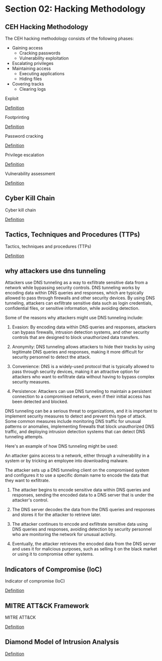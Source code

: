 # Section 02: Hacking Methodology

## CEH Hacking Methodology
The CEH hacking methodology consists of the following phases:
- Gaining access
  - Cracking passwords
  - Vulnerability exploitation
- Escalating privileges
- Maintaining access
  - Executing applications
  - Hiding files
- Covering tracks
  - Clearing logs

Exploit

[Definition](../definitions/definitions_E.md#exploit)

Footprinting

[Definition](../definitions/definitions_F.md#footprinting)

Password cracking

[Definition](../definitions/definitions_P.md#password-cracking)

Privilege escalation

[Definition](../definitions/definitions_P.md#privilege-escalation)

Vulnerability assessment

[Definition](../definitions/definitions_V.md#vulnerability-assesment)

## Cyber Kill Chain
Cyber kill chain

[Definition](../definitions/definitions_C.md#cyber-kill-chain)

## Tactics, Techniques and Procedures (TTPs)
Tactics, techniques and procedures (TTPs)

[Definition](../definitions/definitions_T.md#tactics-techniques-and-procedures)

## why attackers use dns tunneling 

Attackers use DNS tunneling as a way to exfiltrate sensitive data from a network while bypassing security controls. DNS tunneling works by encoding data within DNS queries and responses, which are typically allowed to pass through firewalls and other security devices. By using DNS tunneling, attackers can exfiltrate sensitive data such as login credentials, confidential files, or sensitive information, while avoiding detection.

Some of the reasons why attackers might use DNS tunneling include:

1. Evasion: By encoding data within DNS queries and responses, attackers can bypass firewalls, intrusion detection systems, and other security controls that are designed to block unauthorized data transfers.

2. Anonymity: DNS tunneling allows attackers to hide their tracks by using legitimate DNS queries and responses, making it more difficult for security personnel to detect the attack.

3. Convenience: DNS is a widely-used protocol that is typically allowed to pass through security devices, making it an attractive option for attackers who want to exfiltrate data without having to bypass complex security measures.

4. Persistence: Attackers can use DNS tunneling to maintain a persistent connection to a compromised network, even if their initial access has been detected and blocked.

DNS tunneling can be a serious threat to organizations, and it is important to implement security measures to detect and prevent this type of attack. Some common measures include monitoring DNS traffic for unusual patterns or anomalies, implementing firewalls that block unauthorized DNS traffic, and deploying intrusion detection systems that can detect DNS tunneling attempts.

Here's an example of how DNS tunneling might be used:

An attacker gains access to a network, either through a vulnerability in a system or by tricking an employee into downloading malware.

The attacker sets up a DNS tunneling client on the compromised system and configures it to use a specific domain name to encode the data that they want to exfiltrate.

1. The attacker begins to encode sensitive data within DNS queries and responses, sending the encoded data to a DNS server that is under the attacker's control.

2. The DNS server decodes the data from the DNS queries and responses and stores it for the attacker to retrieve later.

3. The attacker continues to encode and exfiltrate sensitive data using DNS queries and responses, avoiding detection by security personnel who are monitoring the network for unusual activity.

4. Eventually, the attacker retrieves the encoded data from the DNS server and uses it for malicious purposes, such as selling it on the black market or using it to compromise other systems.

## Indicators of Compromise (IoC)
Indicator of compromise (IoC)

[Definition](../definitions/definitions_I.md#indicator-of-compromise)

## MITRE ATT&CK Framework
MITRE ATT&CK

[Definition](../definitions/definitions_M.md#mitre-attck-framework)
 
## Diamond Model of Intrusion Analysis

[Definition](../definitions/definitions_D.md#diamond-model-of-intrusion-analysis)
